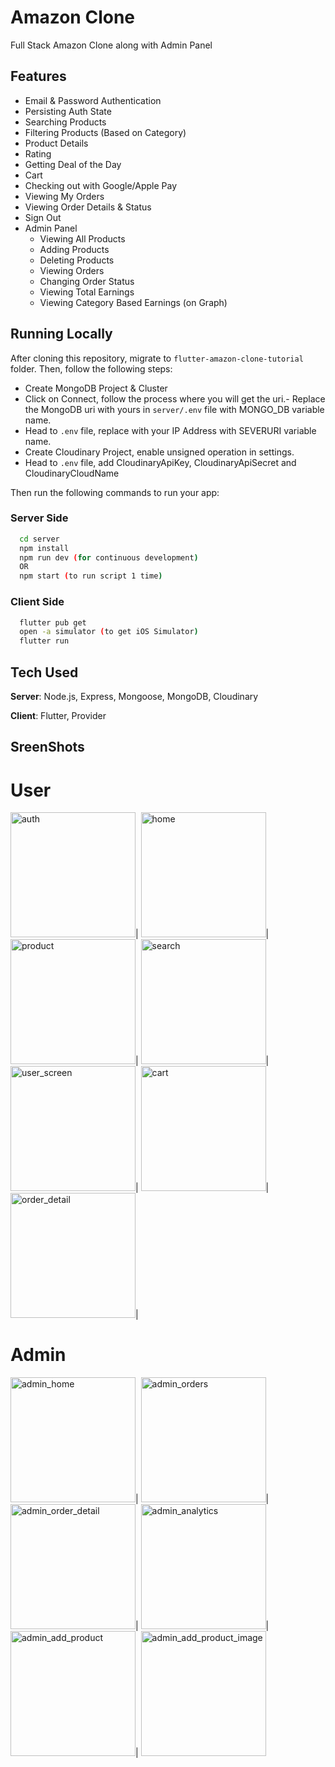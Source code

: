 # Amazon Clone

Full Stack Amazon Clone along with Admin Panel

## Features
- Email & Password Authentication
- Persisting Auth State
- Searching Products
- Filtering Products (Based on Category)
- Product Details
- Rating
- Getting Deal of the Day
- Cart
- Checking out with Google/Apple Pay
- Viewing My Orders
- Viewing Order Details & Status
- Sign Out
- Admin Panel
    - Viewing All Products
    - Adding Products
    - Deleting Products
    - Viewing Orders
    - Changing Order Status
    - Viewing Total Earnings
    - Viewing Category Based Earnings (on Graph)


## Running Locally
After cloning this repository, migrate to ```flutter-amazon-clone-tutorial``` folder. Then, follow the following steps:
- Create MongoDB Project & Cluster
- Click on Connect, follow the process where you will get the uri.- Replace the MongoDB uri with yours in ```server/.env``` file with MONGO_DB variable name.
- Head to ```.env``` file, replace <yourip> with your IP Address with SEVERURI variable name. 
- Create Cloudinary Project, enable unsigned operation in settings.
- Head to ```.env``` file, add CloudinaryApiKey, CloudinaryApiSecret and CloudinaryCloudName 

Then run the following commands to run your app:

### Server Side
```bash
  cd server
  npm install
  npm run dev (for continuous development)
  OR
  npm start (to run script 1 time)
```

### Client Side
```bash
  flutter pub get
  open -a simulator (to get iOS Simulator)
  flutter run
```

## Tech Used
**Server**: Node.js, Express, Mongoose, MongoDB, Cloudinary

**Client**: Flutter, Provider
    
## SreenShots
# User
<img src="https://github.com/mustafasmnc/Amazon_Clone/blob/main/assets/sc/auth.jpg" alt="auth" title="auth" width="200">|
<img src="https://github.com/mustafasmnc/Amazon_Clone/blob/main/assets/sc/home.jpg" alt="home" title="home" width="200">|
<img src="https://github.com/mustafasmnc/Amazon_Clone/blob/main/assets/sc/product.jpg" alt="product" title="product" width="200">|
<img src="https://github.com/mustafasmnc/Amazon_Clone/blob/main/assets/sc/search.jpg" alt="search" title="search" width="200">|
<img src="https://github.com/mustafasmnc/Amazon_Clone/blob/main/assets/sc/user_screen.jpg" alt="user_screen" title="user_screen" width="200">|
<img src="https://github.com/mustafasmnc/Amazon_Clone/blob/main/assets/sc/cart.jpg" alt="cart" title="cart" width="200">|
<img src="https://github.com/mustafasmnc/Amazon_Clone/blob/main/assets/sc/order_detail.jpg" alt="order_detail" title="order_detail" width="200">|

# Admin
<img src="https://github.com/mustafasmnc/Amazon_Clone/blob/main/assets/sc/admin_home.jpg" alt="admin_home" title="admin_home" width="200">|
<img src="https://github.com/mustafasmnc/Amazon_Clone/blob/main/assets/sc/admin_orders.jpg" alt="admin_orders" title="admin_orders" width="200">|
<img src="https://github.com/mustafasmnc/Amazon_Clone/blob/main/assets/sc/admin_order_detail.jpg" alt="admin_order_detail" title="admin_order_detail" width="200">|
<img src="https://github.com/mustafasmnc/Amazon_Clone/blob/main/assets/sc/admin_analytics.jpg" alt="admin_analytics" title="admin_analytics" width="200">|
<img src="https://github.com/mustafasmnc/Amazon_Clone/blob/main/assets/sc/admin_add_product.jpg" alt="admin_add_product" title="admin_add_product" width="200">|
<img src="https://github.com/mustafasmnc/Amazon_Clone/blob/main/assets/sc/admin_add_product_image.jpg" alt="admin_add_product_image" title="admin_add_product_image" width="200">